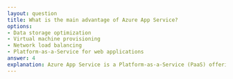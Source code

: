 ```yaml
---
layout: question
title: What is the main advantage of Azure App Service?
options:
- Data storage optimization
- Virtual machine provisioning
- Network load balancing
- Platform-as-a-Service for web applications
answer: 4
explanation: Azure App Service is a Platform-as-a-Service (PaaS) offering that enables you to build and host web apps, mobile backends, and RESTful APIs without managing infrastructure.
---
```


